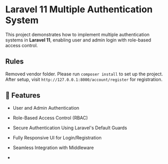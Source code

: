 # Laravel 11 Multiple Authentication System

This project demonstrates how to implement multiple authentication systems in **Laravel 11**, enabling user and admin login with role-based access control.
## Rules
Removed vendor folder. Please run `composer install` to set up the project.  
After setup, visit `http://127.0.0.1:8000/account/register` for registration.

## 🚀 Features

- User and Admin Authentication
- Role-Based Access Control (RBAC)
- Secure Authentication Using Laravel's Default Guards
- Fully Responsive UI for Login/Registration
- Seamless Integration with Middleware

- 


